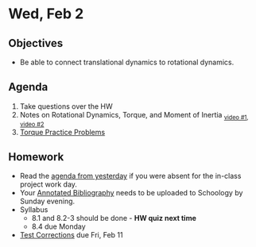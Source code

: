 Wed, Feb 2
=========    

 Objectives  
------------  
- Be able to connect translational dynamics to rotational dynamics.
 
Agenda    
---------    
1. Take questions over the HW
2. Notes on Rotational Dynamics, Torque, and Moment of Inertia <sub>[video #1](https://youtu.be/3uWwm-jut74), [video #2](https://youtu.be/iTQL4zDhPKk?t=1377)</sub>
3. [Torque Practice Problems](https://avon.schoology.com/page/5621287392)


Homework  
-------------    
- Read the [agenda from yesterday][ag] if you were absent for the in-class project work day.
- Your [Annotated Bibliography][bib] needs to be uploaded to Schoology by Sunday evening.
- Syllabus
	- 8.1 and 8.2-3 should be done - **HW quiz next time**
	- 8.4 due Monday
- [Test Corrections](https://avon.schoology.com/assignment/5527381127/) due Fri, Feb 11
  
[ag]: https://avon.schoology.com/page/5612374108
[ppt]: https://avon.schoology.com/course/5138386920/materials/gp/5527381456
[pasmt]: https://avon.schoology.com/course/5138386920/materials/gp/5527196152
[ptop]: https://avon.schoology.com/course/5138386920/materials/gp/5527196115
[pvid]: https://avon.schoology.com/course/5138386920/materials/gp/5527196182
[w1]: https://avon.schoology.com/course/5138386920/materials/gp/5612372461
[ex]: https://avon.schoology.com/course/5138386920/materials/gp/5612332223
[bib]: https://avon.schoology.com/assignment/5527196339/
<!--stackedit_data:
eyJoaXN0b3J5IjpbMjEwMDYwMzM2NiwtMTE5NTYzNDIxMywtMT
Y2NDQ3ODg5OSwtMTUxMzg4MTQ5NCwtMTIzMzIxNTQwNCwxMzU5
MjAzMzUxLDg0NDQ2NzA3NCw1MzQ3Mzg2MjYsLTE0NTYwOTMwOT
AsLTIwMDk2MTc1MzIsMTkzNjQzODEwOCwxODM5MTQyOTMwLDE5
ODg3MzI2NTMsLTY2Njk2MjgyMCwxMTcxMDE5MTc1LC05MzU1Mj
QzMDgsLTE5ODczNTM2NSwtMTMwNzMwNzQyLC0xNjMxMjY2NDMs
LTIwNzY1ODY3NDNdfQ==
-->